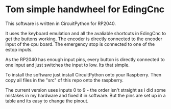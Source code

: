 # Tom simple handwheel for EdingCnc

This software is written in CircuitPython for RP2040.

It uses the keyboard emulation and all the avaliable shortcuts in EdingCnc to get the buttons working.
The encoder is directly connected to the encoder input of the cpu board. The emergency stop is connected to one of the estop inputs.

As the RP2040 has enough input pins, every button is directly connected to one input and just switches the input to low. Its that simple.

To install the software just install CircuitPython onto your Raspberry. Then copy all files in the "src" of this repo onto the raspberry.

The current version uses inputs 0 to 9 - the order isn't straight as i did some mistakes in my hardware and fixed it in software.
But the pins are set up in a table and its easy to change the pinout.
